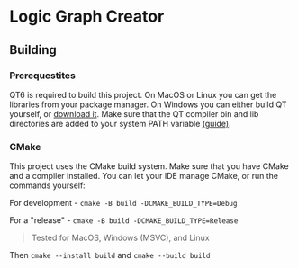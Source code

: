 # Logic Graph Creator
 
## Building
### Prerequestites
QT6 is required to build this project. On MacOS or Linux you can get the libraries from your package manager.
On Windows you can either build QT yourself, or [download it](https://www.qt.io/download-qt-installer). Make sure that the QT compiler bin and lib directories are added to your system PATH variable [(guide)](https://youtu.be/rnogAji_I5E?si=yG-h8Z5A5h3anPI3&t=97).

### CMake
This project uses the CMake build system. Make sure that you have CMake and a compiler installed. 
You can let your IDE manage CMake, or run the commands yourself:

For development - `cmake -B build -DCMAKE_BUILD_TYPE=Debug`

For a "release" - `cmake -B build -DCMAKE_BUILD_TYPE=Release`
> Tested for MacOS, Windows (MSVC), and Linux

Then `cmake --install build` and `cmake --build build`
